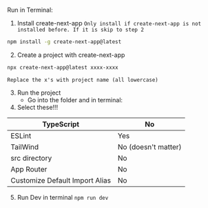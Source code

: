 Run in Terminal:
1. Install create-next-app
`Only install if create-next-app is not installed before. If it is skip to step 2`
```bash
npm install -g create-next-app@latest
```

2. Create a project with create-next-app
```bash
npx create-next-app@latest xxxx-xxxx
```
`Replace the x's with project name (all lowercase)`

3. Run the project
	- Go into the folder and in terminal:
4. Select these!!!

| TypeScript                     | No                  |
| ------------------------------ | ------------------- |
| ESLint                         | Yes                 |
| TailWind                       | No (doesn't matter) |
| src directory                  | No                  |
| App Router                     | No                  |
| Customize Default Import Alias | No                  |

5. Run Dev in terminal
`npm run dev`


